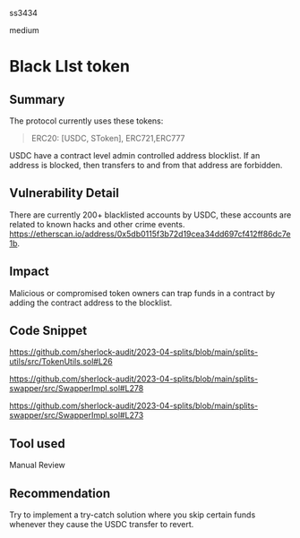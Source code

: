 ss3434

medium

# Black LIst token

## Summary

The protocol currently uses these tokens:

> ERC20: \[USDC, SToken\], ERC721,ERC777 

USDC have a contract level admin controlled address blocklist. If an address is blocked, then transfers to and from that address are forbidden.

## Vulnerability Detail

There are currently 200+ blacklisted accounts by USDC, these accounts are related to known hacks and other crime events.
https://etherscan.io/address/0x5db0115f3b72d19cea34dd697cf412ff86dc7e1b.

## Impact

Malicious or compromised token owners can trap funds in a contract by adding the contract address to the blocklist.

## Code Snippet
https://github.com/sherlock-audit/2023-04-splits/blob/main/splits-utils/src/TokenUtils.sol#L26


https://github.com/sherlock-audit/2023-04-splits/blob/main/splits-swapper/src/SwapperImpl.sol#L278

https://github.com/sherlock-audit/2023-04-splits/blob/main/splits-swapper/src/SwapperImpl.sol#L273
## Tool used

Manual Review

## Recommendation

Try to implement a try-catch solution where you skip certain funds whenever they cause the USDC transfer to revert.